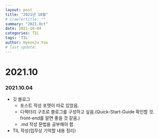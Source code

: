 ```yaml
---
layout: post
title: "2021년 10월"
# crawlertitle: ""
summary: "2021.Oct"
date: 2021-10-04
categories: TIL
tags: 'TIL'
author: HyeonJu Yoo
# last update:
---
```

# 2021.10

### 2021.10.04
- 깃 블로그
    - 포스트 작성 포맷이 따로 있었음.
    - 디렉터리 구조로 블로그를 구성하고 싶음.(Quick-Start-Guide 확인할 것. front-end를 알면 좋을 것 같음.)
    - .md 작성 문법을 공부해야 함.
- TIL 작성(업무상 기억할 내용 정리)